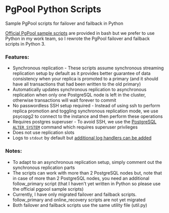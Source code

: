 # PgPool Python Scripts
Sample PgPool scripts for failover and failback in Python

[Official PgPool sample scripts](https://github.com/pgpool/pgpool2/tree/master/src/sample/scripts) are provided in bash but we prefer to use Python in my work team, so I rewrote the PgPool failover and failback scripts in Python 3.

### Features:

- Synchronous replication - These scripts assume synchronous streaming replication setup by default as it provides better guarantee of data consistency when your replica is promoted to a primary (and it should have all transactions that had been written to the old primary)
- Automatically updates synchronous replication to asynchronous replication when only one PostgreSQL node is left in the cluster, otherwise transactions will wait forever to commit
- No passwordless SSH setup required - Instead of using ssh to perform replica promotion and toggling synchronous replication mode, we use psycopg2 to connect to the instance and then perform these operations
- Requires postgres superuser - To avoid SSH, we use the [PostgreSQL `ALTER SYSTEM`](https://www.postgresql.org/docs/current/sql-altersystem.html) command which requires superuser privileges
- Does not use replication slots
- Logs to `stdout` by default but [additional log handlers can be added](https://docs.python.org/3/howto/logging.html)

### Notes:
- To adapt to an asynchronous replication setup, simply comment out the synchronous replication parts
- The scripts can work with more than 2 PostgreSQL nodes but, note that in case of more than 2 PostgreSQL nodes, you need an additional follow_primary script (that I haven't yet written in Python so please use the official pgpool sample scripts)
- Currently, I have only migrated failover and failback scripts. follow_primary and online_recovery scripts are not yet migrated
- Both failover and failback scripts use the same utility file (util.py)